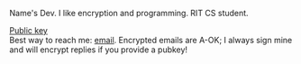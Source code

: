 Name's Dev. I like encryption and programming. RIT CS student.

[Public key](https://gist.githubusercontent.com/jrd4665/4d00c24b2edf8d0256348e91c065c4bc/raw/e413e8dbc2278ef9164aec4b1cfd8a7cc836073b/pubkey.gpg)  
Best way to reach me: [email](mailto:dev@mail.rit.edu). Encrypted emails are A-OK; I always sign mine and will encrypt replies if you provide a pubkey!
